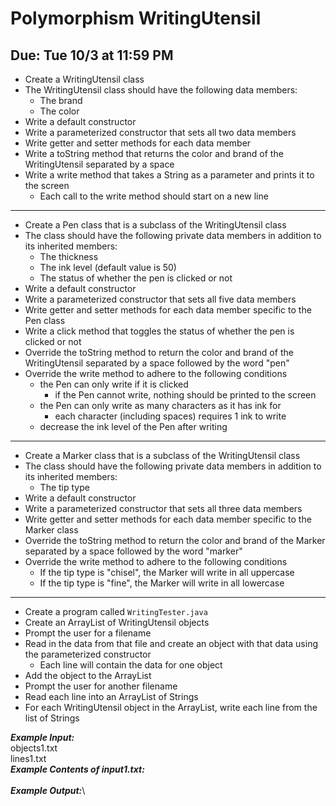 # Polymorphism WritingUtensil

## Due: Tue 10/3 at 11:59 PM

- Create a WritingUtensil class
- The WritingUtensil class should have the following data members:
  - The brand
  - The color
- Write a default constructor
- Write a parameterized constructor that sets all two data members
- Write getter and setter methods for each data member
- Write a toString method that returns the color and brand of the WritingUtensil separated by a space
- Write a write method that takes a String as a parameter and prints it to the screen
  - Each call to the write method should start on a new line
- - - - - - - - - - - -
- Create a Pen class that is a subclass of the WritingUtensil class
- The class should have the following private data members in addition to its inherited members:
  - The thickness
  - The ink level (default value is 50)
  - The status of whether the pen is clicked or not
- Write a default constructor
- Write a parameterized constructor that sets all five data members
- Write getter and setter methods for each data member specific to the Pen class
- Write a click method that toggles the status of whether the pen is clicked or not
- Override the toString method to return the color and brand of the WritingUtensil separated by a space followed by the word "pen"
- Override the write method to adhere to the following conditions
  - the Pen can only write if it is clicked
    - if the Pen cannot write, nothing should be printed to the screen
  - the Pen can only write as many characters as it has ink for
    - each character (including spaces) requires 1 ink to write
  - decrease the ink level of the Pen after writing
- - - - - - - - - - - -
- Create a Marker class that is a subclass of the WritingUtensil class
- The class should have the following private data members in addition to its inherited members:
  - The tip type
- Write a default constructor
- Write a parameterized constructor that sets all three data members
- Write getter and setter methods for each data member specific to the Marker class
- Override the toString method to return the color and brand of the Marker separated by a space followed by the word "marker"
- Override the write method to adhere to the following conditions
  - If the tip type is "chisel", the Marker will write in all uppercase
  - If the tip type is "fine", the Marker will write in all lowercase
- - - - - - - - - - - -
- Create a program called `WritingTester.java`
- Create an ArrayList of WritingUtensil objects
- Prompt the user for a filename
- Read in the data from that file and create an object with that data using the parameterized constructor
  - Each line will contain the data for one object
- Add the object to the ArrayList
- Prompt the user for another filename
- Read each line into an ArrayList of Strings
- For each WritingUtensil object in the ArrayList, write each line from the list of Strings

***Example Input:***\
objects1.txt\
lines1.txt\
***Example Contents of input1.txt:***\
\
***Example Output:***\

